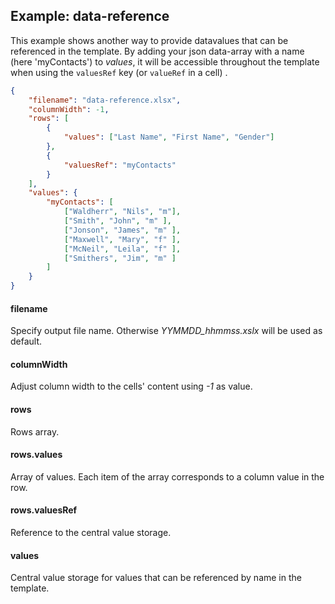 ## Example: data-reference

This example shows another way to provide datavalues that can be referenced in the template. By adding your json data-array with a name (here 'myContacts') to *values*, it will be accessible throughout the template when using the `valuesRef` key (or `valueRef` in a cell) .

```json
{
	"filename": "data-reference.xlsx",
	"columnWidth": -1,
	"rows": [
		{
			"values": ["Last Name", "First Name", "Gender"]
		},
		{
			"valuesRef": "myContacts"
		}
	],
	"values": {
		"myContacts": [
			["Waldherr", "Nils", "m"],
			["Smith", "John", "m" ],
			["Jonson", "James", "m" ],
			["Maxwell", "Mary", "f" ],
			["McNeil", "Leila", "f" ],
			["Smithers", "Jim", "m" ]
		]
	}
}
```

#### filename

Specify output file name. Otherwise *YYMMDD_hhmmss.xslx* will be used as default.

#### columnWidth

Adjust column width to the cells' content using *-1* as value.

#### rows

Rows array.

#### rows.values

Array of values. Each item of the array corresponds to a column value in the row.

#### rows.valuesRef

Reference to the central value storage.

#### values

Central value storage for values that can be referenced by name in the template.
